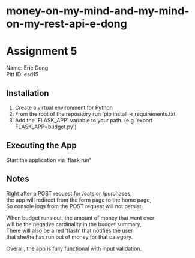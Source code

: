 # money-on-my-mind-and-my-mind-on-my-rest-api-e-dong  
# Assignment 5  
Name: Eric Dong  
Pitt ID: esd15  

## Installation  
1. Create a virtual environment for Python  
1. From the root of the repository run 'pip install -r requirements.txt'  
1. Add the 'FLASK_APP' variable to your path. (e.g 'export FLASK_APP=budget.py')  
## Executing the App  
Start the application via 'flask run'  

## Notes  
Right after a POST request for /cats or /purchases,  
the app will redirect from the form page to the home page,  
So console logs from the POST request will not persist.  

When budget runs out, the amount of money that went over  
will be the negative cardinality in the budget summary,  
There will also be a red 'flash' that notifies the user  
that she/he has run out of money for that category.  

Overall, the app is fully functional with input validation.  
